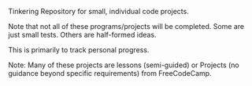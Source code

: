 Tinkering Repository for small, individual code projects.

Note that not all of these programs/projects will be completed. Some are just small tests. Others are half-formed ideas. 

This is primarily to track personal progress.

Note: Many of these projects are lessons (semi-guided) or Projects (no guidance beyond specific requirements) from FreeCodeCamp. 

